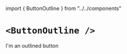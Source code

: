 import { ButtonOutline } from "../../components"

# `<ButtonOutline />`

<ButtonOutline>I'm an outlined button</ButtonOutline>
